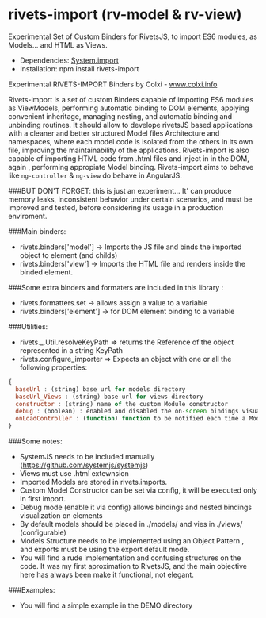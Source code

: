 # rivets-import (rv-model & rv-view)
Experimental Set of Custom Binders for RivetsJS, to import ES6 modules, as Models... and HTML as Views.

- Dependencies: [System.import](https://github.com/systemjs/systemjs)
- Installation: npm install rivets-import

Experimental RIVETS-IMPORT Binders
by Colxi - www.colxi.info

Rivets-import is a set of custom Binders capable of importing ES6 modules as ViewModels, performing automatic binding to DOM elements, applying convenient inheritage, managing nesting, and automatic binding and unbinding routines.
It should allow to develope rivetsJS based applications with a cleaner and better structured Model files Architecture and namespaces, where each model code is isolated from the others in its own file, improving the maintainability of the applications.
Rivets-import is also capable of importing HTML code from .html files and inject in in the DOM, again , performing appropiate Model binding.
Rivets-import aims to behave like  ```ng-controller``` & ```ng-view``` do behave in AngularJS.

###BUT DON'T FORGET: this is just an experiment... It' can produce memory leaks, inconsistent behavior under certain scenarios, and must be improved and tested, before considering its usage in a production enviroment.

###Main binders:
* rivets.binders['model']  -> Imports the JS file and binds the imported object to element (and childs)
* rivets.binders['view'] -> Imports the HTML file and renders inside the binded element.

###Some extra binders and formaters are included in this library  :
* rivets.formatters.set -> allows assign a value to a variable
* rivets.binders['element'] -> for DOM element binding to a variable

###Utilities:

* rivets._.Util.resolveKeyPath => returns the Reference of the object represented in a string KeyPath
* rivets.configure_importer => Expects an object with one or all the following properties:
```javascript
{
  baseUrl : (string) base url for models directory
  baseUrl_Views : (string) base url for views directory
  constructor : (string) name of the custom Module constructor
  debug : (boolean) : enabled and disabled the on-screen bindings visualization
  onLoadController : (function) function to be notified each time a Model is loaded
}
```

###Some notes:
- SystemJS needs to be included manually (https://github.com/systemjs/systemjs)
- Views must use .html extewnsion
- Imported Models are stored in rivets.imports.
- Custom Model Constructor can be set via config, it will be executed only in first import.
- Debug mode (enable it via config) allows bindings and nested bindings visualization on elements
- By default models should be placed in ./models/ and vies in ./views/ (configurable)
- Models Structure needs to be implemented using an Object Pattern , and exports must be using the export default mode.
- You will find a rude implementation and confusing structures on the code. It was my first aproximation to RivetsJS, and the main objective here has always been make it functional, not elegant.

###Examples:
- You will find a simple example in the DEMO directory

